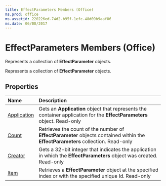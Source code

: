```yaml
---
title: EffectParameters Members (Office)
ms.prod: office
ms.assetid: 220226ed-74d2-b95f-1efc-48d09b9aaf86
ms.date: 06/08/2017
---
```



# EffectParameters Members (Office)
Represents a collection of  **EffectParameter** objects.

Represents a collection of  **EffectParameter** objects.


## Properties



|**Name**|**Description**|
|:-----|:-----|
|[Application](effectparameters-application-property-office.md)|Gets an  **Application** object that represents the container application for the **EffectParameters** object. Read-only|
|[Count](effectparameters-count-property-office.md)|Retrieves the count of the number of  **EffectParameter** objects contained within the **EffectParameters** collection. Read-only|
|[Creator](effectparameters-creator-property-office.md)|Gets a 32-bit integer that indicates the application in which the  **EffectParameters** object was created. Read-only|
|[Item](effectparameters-item-property-office.md)|Retrieves a  **EffectParameter** object at the specified index or with the specified unique Id. Read-only|

